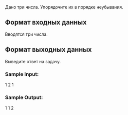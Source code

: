 Дано три числа. Упорядочите их в порядке неубывания.

## Формат входных данных
Вводятся три числа.
## Формат выходных данных
Выведите ответ на задачу.
### Sample Input:

1
2
1
### Sample Output:

1 1 2

